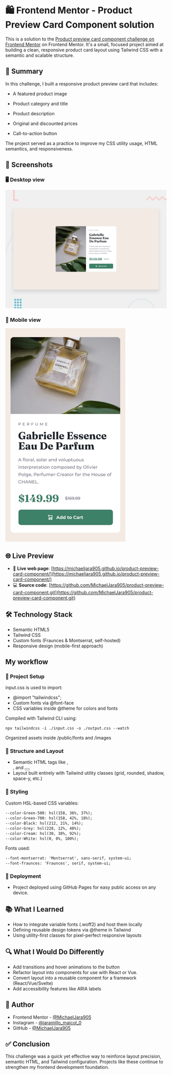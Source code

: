 # 🛍️ Frontend Mentor - Product Preview Card Component solution

This is a solution to the [Product preview card component challenge on Frontend Mentor](https://www.frontendmentor.io/challenges/product-preview-card-component-GO7UmttRfa) on Frontend Mentor.
It's a small, focused project aimed at building a clean, responsive product card layout using Tailwind CSS with a semantic and scalable structure.

## 📌 Summary

In this challenge, I built a responsive product preview card that includes:

- A featured product image

- Product category and title

- Product description

- Original and discounted prices

- Call-to-action button

The project served as a practice to improve my CSS utility usage, HTML semantics, and responsiveness.

## 📸 Screenshots

### 🖥️ Desktop view

![](./assets/design/desktop-preview.jpg)

### 📱 Mobile view

![](./assets/design/mobile-design.jpg)

## 🌐 Live Preview

- 🔗 **Live web page**: [https://michaeljara905.github.io/product-preview-card-component/](https://michaeljara905.github.io/product-preview-card-component/)
- 💻 **Source code**: [https://github.com/MichaelJara905/product-preview-card-component.git](https://github.com/MichaelJara905/product-preview-card-component.git)


## 🛠️ Technology Stack

- Semantic HTML5
- Tailwind CSS
- Custom fonts (Fraunces & Montserrat, self-hosted)
- Responsive design (mobile-first approach)

## My workflow
### 📁 Project Setup

input.css is used to import:

  - @import "tailwindcss";
  - Custom fonts via @font-face
  - CSS variables inside @theme for colors and fonts

Compiled with Tailwind CLI using:

    npx tailwindcss -i ./input.css -o ./output.css --watch

Organized assets inside /public/fonts and /images

### 🧱 Structure and Layout

- Semantic HTML tags like <head>, <main>, and <button>
- Layout built entirely with Tailwind utility classes (grid, rounded, shadow, space-y, etc.)

### 🎨 Styling

Custom HSL-based CSS variables:

    --color-Green-500: hsl(158, 36%, 37%);
    --color-Green-700: hsl(158, 42%, 18%);
    --color-Black: hsl(212, 21%, 14%);
    --color-Grey: hsl(228, 12%, 48%);
    --color-Cream: hsl(30, 38%, 92%);
    --color-White: hsl(0, 0%, 100%);

Fonts used:

    --font-montserrat: 'Montserrat', sans-serif, system-ui;
    --font-fraunces: 'Fraunces', serif, system-ui;

### 🚀 Deployment

- Project deployed using GitHub Pages for easy public access on any device.

## 📚 What I Learned

- How to integrate variable fonts (.woff2) and host them locally
- Defining reusable design tokens via @theme in Tailwind
- Using utility-first classes for pixel-perfect responsive layouts

## 🔍 What I Would Do Differently

- Add transitions and hover animations to the button
- Refactor layout into components for use with React or Vue.
- Convert layout into a reusable component for a framework (React/Vue/Svelte)
- Add accessibility features like ARIA labels

## 👤 Author

- Frontend Mentor - [@MichaelJara905](https://www.frontendmentor.io/profile/MichaelJara905)
- Instagram - [@jaramillo_maicol_0](https://instagram.com/jaramillo_maicol_0)
- GitHub - [@MichaelJara905](https://github.com/MichaelJara905)

## ✅ Conclusion

This challenge was a quick yet effective way to reinforce layout precision, semantic HTML, and Tailwind configuration.
Projects like these continue to strengthen my frontend development foundation.